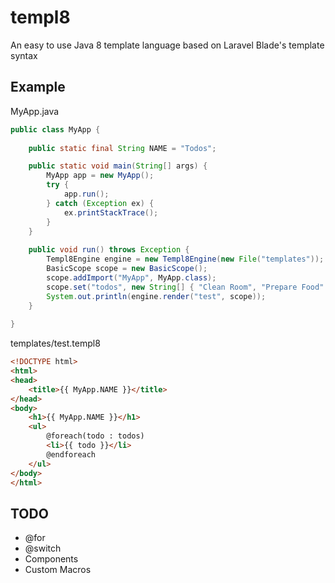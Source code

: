 # templ8
An easy to use Java 8 template language based on Laravel Blade's template syntax

## Example
MyApp.java
```java
public class MyApp {
    
    public static final String NAME = "Todos";

    public static void main(String[] args) {
        MyApp app = new MyApp();
        try {
            app.run();
        } catch (Exception ex) {
            ex.printStackTrace();
        }
    }
    
    public void run() throws Exception {
        Templ8Engine engine = new Templ8Engine(new File("templates"));
        BasicScope scope = new BasicScope();
        scope.addImport("MyApp", MyApp.class);
        scope.set("todos", new String[] { "Clean Room", "Prepare Food" });
        System.out.println(engine.render("test", scope));
    }
    
}
```

templates/test.templ8
```html
<!DOCTYPE html>
<html>
<head>
    <title>{{ MyApp.NAME }}</title>
</head>
<body>
    <h1>{{ MyApp.NAME }}</h1>
    <ul>
        @foreach(todo : todos)
        <li>{{ todo }}</li>
        @endforeach
    </ul>
</body>
</html>
```

## TODO
- @for
- @switch
- Components
- Custom Macros